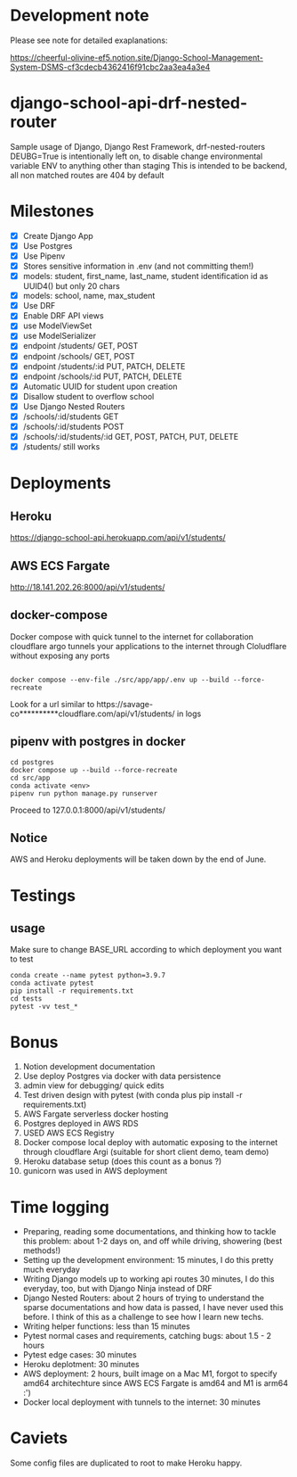 
# Development note

Please see note for detailed exaplanations:

https://cheerful-olivine-ef5.notion.site/Django-School-Management-System-DSMS-cf3cdecb4362416f91cbc2aa3ea4a3e4
# django-school-api-drf-nested-router
Sample usage of Django, Django Rest Framework, drf-nested-routers
DEUBG=True is intentionally left on, to disable change environmental variable ENV to anything other than staging
This is intended to be backend, all non matched routes are 404 by default
# Milestones
- [x]  Create Django App
- [x]  Use Postgres
- [x]  Use Pipenv
- [x]  Stores sensitive information in .env (and not committing them!)
- [x]  models: student, first_name, last_name, student identification id as UUID4() but only 20 chars
- [x]  models: school, name, max_student
- [x]  Use DRF
- [x]  Enable DRF API views
- [x]  use ModelViewSet
- [x]  use ModelSerializer
- [x]  endpoint /students/ GET, POST
- [x]  endpoint /schools/ GET, POST
- [x]  endpoint /students/:id PUT, PATCH, DELETE
- [x]  endpoint /schools/:id PUT, PATCH, DELETE
- [x]  Automatic UUID for student upon creation
- [x]  Disallow student to overflow school
- [x]  Use Django Nested Routers
- [x]  /schools/:id/students GET
- [x]  /schools/:id/students POST
- [x]  /schools/:id/students/:id GET, POST, PATCH, PUT, DELETE
- [x]  /students/ still works
# Deployments
## Heroku
https://django-school-api.herokuapp.com/api/v1/students/
## AWS ECS Fargate
http://18.141.202.26:8000/api/v1/students/
## docker-compose
Docker compose with quick tunnel to the internet for collaboration
cloudflare argo tunnels your applications to the internet through Cloludflare without exposing any ports
```

docker compose --env-file ./src/app/app/.env up --build --force-recreate

```
Look for a url similar to https://savage-co**********cloudflare.com/api/v1/students/ in logs
## pipenv with postgres in docker
```
cd postgres
docker compose up --build --force-recreate
cd src/app
conda activate <env>
pipenv run python manage.py runserver
```
Proceed to 127.0.0.1:8000/api/v1/students/

## Notice
AWS and Heroku deployments will be taken down by the end of June.
# Testings
## usage
Make sure to change BASE_URL according to which deployment you want to test
```
conda create --name pytest python=3.9.7
conda activate pytest
pip install -r requirements.txt
cd tests
pytest -vv test_*

```
# Bonus
1.  Notion development documentation
2.  Use deploy Postgres via docker with data persistence
3.  admin view for debugging/ quick edits
4.  Test driven design with pytest (with conda plus pip install -r requirements.txt)
5.  AWS Fargate serverless docker hosting
6.  Postgres deployed in AWS RDS
7.  USED AWS ECS Registry
8.  Docker compose local deploy with automatic exposing to the internet through cloudflare Argi (suitable for short client demo, team demo)
9.  Heroku database setup (does this count as a bonus ?)
10.  gunicorn was used in AWS deployment

# Time logging
-   Preparing, reading some documentations, and thinking how to tackle this problem: about 1-2 days on, and off while driving, showering (best methods!)
-   Setting up the development environment: 15 minutes, I do this pretty much everyday
-   Writing Django models up to working api routes 30 minutes, I do this everyday, too, but with Django Ninja instead of DRF
-   Django Nested Routers: about 2 hours of trying to understand the sparse documentations and how data is passed, I have never used this before. I think of this as a challenge to see how I learn new techs.
-   Writing helper functions: less than 15 minutes
-   Pytest normal cases and requirements, catching bugs: about 1.5 - 2 hours
-   Pytest edge cases: 30 minutes
-   Heroku deplotment: 30 minutes
-   AWS deployment: 2 hours, built image on a Mac M1, forgot to specify amd64 architechture since AWS ECS Fargate is amd64 and M1 is arm64 :')
-   Docker local deployment with tunnels to the internet: 30 minutes


# Caviets
Some config files are duplicated to root to make Heroku happy.
